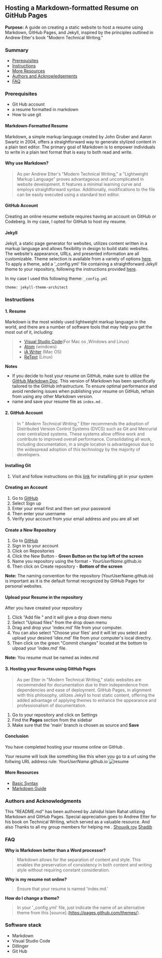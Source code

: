 ## Hosting a Markdown-formatted Resume on GitHub Pages

**Purpose:** 
A guide on creating a static website to host a resume using Markdown, GitHub Pages, and Jekyll, inspired by the principles outlined in Andrew Etter's book "Modern Technical Writing."

### Summary
- [Prerequisites](#prerequisites)
- [Instructions](#instructions)
- [More Resources](#more-resources)
- [Authors and Acknowledgements](#authors-and-acknowledgments)
- [FAQ](#faq)


### Prerequisites

- Git Hub account
- a resume formatted in markdown
- How to use git

#### Markdown-Formatted Resume
Markdown, a simple markup language created by John Gruber and Aaron Swartz in 2004, offers a straightforward way to generate stylized content in a plain text editor. The primary goal of Markdown is to empower individuals to write in a plain text format that is easy to both read and write.

#### Why use Markdown? 

>As per Andrew Etter's "Modern Technical Writing," a "Lightweight Markup Language" proves advantageous and uncomplicated in website development. It features a minimal learning curve and employs straightforward syntax. Additionally, modifications to the file can be easily executed using a standard text editor.


#### GitHub Account
Creating an online resume website requires having an account on GitHub or Codeberg. In my case, I opted for GitHub to host my resume.

#### Jekyll
Jekyll, a static page generator for websites, utilizes content written in a markup language and allows flexibility in design to build static websites. The website's appearance, URLs, and presented information are all customizable. Theme selection is available from a variety of options [here](https://pages.github.com/themes/). To apply a theme, add a '_config.yml' file containing a straightforward Jekyll theme to your repository, following the instructions provided [here](https://docs.github.com/en/pages/setting-up-a-github-pages-site-with-jekyll/adding-a-theme-to-your-github-pages-site-using-jekyll).

In my case I used this following theme:
`_config.yml`
```
theme: jekyll-theme-architect
```
### Instructions

#### 1. Resume 
Markdown is the most widely used lightweight markup language in the world, and there are a number of software tools that may help you get the most out of it, including: 

>* [Visual Studio Code](https://code.visualstudio.com/)(For Mac os ,Windows and Linux)
>* [Atom](https://atom.en.uptodown.com/windows) (windows)
>* [iA Writer](https://ia.net/writer) (Mac OS)
>* [ReText](https://codepre.com/how-to-install-retext-restructuredtext-editor-in-ubuntu-a-markdown-editor-for-linux.html) (Linux)   

**Notes** 

- If you decide to host your resume on GitHub, make sure to utilize the [GitHub Markdown Doc](https://guides.github.com/features/mastering-markdown/). This version of Markdown has been specifically tailored to the GitHub infrastructure. To ensure optimal performance and avoid rendering issues when publishing your resume on GitHub, refrain from using any other Markdown version.
- name and save your resume file as `index.md` .

#### 2. GitHub Account 
>In " _Modern Technical Writing_," Etter recommends the adoption of Distributed Version Control Systems (DVCS) such as Git and Mercurial over centralized systems. These systems allow offline work and contribute to improved overall performance. Consolidating all work, including documentation, in a single location is advantageous due to the widespread adoption of this technology by the majority of developers.


#### Installing Git
1. Visit and follow instructions on this [link](https://github.com/git-guides/install-git) for installiing git in your system



#### Creating an Account 
1. Go to [GitHub](https://github.com/)
2. Select Sign up
3. Enter your email first and then set your password
4. Then enter your username
5. Verify your account from your email address and you are all set

#### Create a New Repository 
1. Go to [GitHub](https://github.com/)
2. Sign in to your account
3. Click on Repositories 
3. Click the New Button - **Green Button on the top left of the screen**
4. Name you repository using the format - *YourUserName*.github.io
5. Then click on Create repository - **Bottom of the screen**
 

**Note:** The naming convention for the repository (YourUserName.github.io) is important as it is the default format recognized by GitHub Pages for personal websites.

#### Upload your Resume in the repository
After you have created your repository
1. Click "Add file " and it will give a drop down menu
2. Select "Upload files" from the drop down menu
3. Drag and drop your 'index.md' file from your computer.
4. You can also select "Choose your files' and it will let you select and upload
    your desired 'idex.md' file from your computer's local directry.
5. Then click on the green "Commit changes" located at the bottom to ulpoad your 'index.md' file.

**Note:** You resume must be named as index.md


#### 3. Hosting your Resume using GitHub Pages
>As per Etter in "Modern Technical Writing," static websites are recommended for documentation due to their independence from dependencies and ease of deployment. GitHub Pages, in alignment with this philosophy, utilizes Jekyll to host static content, offering the added advantage of applying themes to enhance the appearance and professionalism of documentation. 

1. Go to your repository and click on Settings
2. Find the **Pages** section from the sidebar
3. Make sure that the 'main' branch is chosen as source and **Save**

#### Conclusion 
You have completed hosting your resume online on GitHub .

Your resume will look like something like this when you go to a url using the follwing URL address rule:
  *YourUserName*.github.io 
  ![resume](https://i.makeagif.com/media/3-07-2024/V2-FwS.gif)
  
#### More Resources
* [Basic Syntax](https://docs.github.com/en/get-started/writing-on-github/getting-started-with-writing-and-formatting-on-github/basic-writing-and-formatting-syntax)  
* [Markdown Guide](https://www.markdownguide.org/)

### Authors and Acknowledgments
This "README.md" has been authored by Jahidul Islam Rahat utilizing Markdown and GitHub Pages. Special appreciation goes to Andrew Etter for his book on Technical Writing, which served as a valuable resource.
And also Thanks to all my group members for helping me .
[Shouvik roy](https://github.com/raysofhopes)
[Shadib](https://github.com/shadibhoque) 

### FAQ

**Why is Markdown better than a Word processor?**
> Markdown allows for the separation of content and style. This enables the preservation of consistency in both content and writing style without requiring constant consideration.

**Why is my resume not online?**  
> Ensure that your resume is named 'index.md.'

**How do I change a theme?**
> In your '_config.yml' file, just indicate the name of an alternative theme from this [source].(https://pages.github.com/themes/).

### Software stack 
- Markdown
- Visual Studio Code
- Dillinger
- Git Hub
